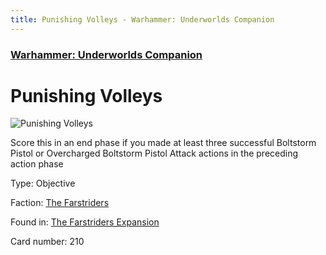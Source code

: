```yaml
---
title: Punishing Volleys - Warhammer: Underworlds Companion
---
```


### [Warhammer: Underworlds Companion](https://guidokessels.github.io/wh-underworlds)

  

# Punishing Volleys

![Punishing Volleys](https://warhammerunderworlds.com/wp-content/uploads/sites/6/2018/03/210_ENG.png)

Score this in an end phase if you made at least three successful Boltstorm Pistol or Overcharged Boltstorm Pistol Attack actions in the preceding action phase

Type: Objective

Faction: [The Farstriders](https://guidokessels.github.io/wh-underworlds/factions/the-farstriders)

Found in: [The Farstriders Expansion](https://guidokessels.github.io/wh-underworlds/locations/the-farstriders-expansion)

Card number: 210
